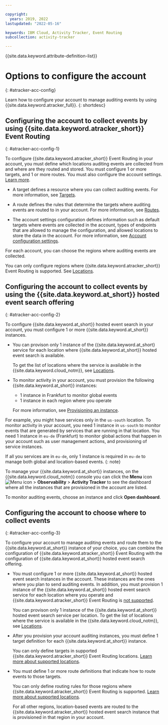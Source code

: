 ```yaml
---

copyright:
  years: 2019, 2022
lastupdated: "2022-05-16"

keywords: IBM Cloud, Activity Tracker, Event Routing
subcollection: activity-tracker

---
```


{{site.data.keyword.attribute-definition-list}}


# Options to configure the account
{: #atracker-acc-config}

Learn how to configure your account to manage auditing events by using {{site.data.keyword.atracker_full}}.
{: shortdesc}



## Configuring the account to collect events by using {{site.data.keyword.atracker_short}} Event Routing
{: #atracker-acc-config-1}


To configure {{site.data.keyword.atracker_short}} Event Routing in your account, you must define which locations auditing events are collected from and where are they routed and stored. You must configure 1 or more targets, and 1 or more routes. You must also configure the account settings. [Learn more](/docs/activity-tracker?topic=activity-tracker-getting-started-routing-2).

- A target defines a resource where you can collect auditing events. For more information, see [Targets](/docs/activity-tracker?topic=activity-tracker-atracker-resources&interface=cli#atracker-resources-targets).
- A route defines the rules that determine the targets where auditing events are routed to in your account. For more information, see [Routes](/docs/activity-tracker?topic=activity-tracker-atracker-resources&interface=cli#atracker-resources-routes).

- The account settings configuration defines information such as default targets where events are collected in the account, types of endpoints that are allowed to manage the configuration, and allowed locations to store the data in the account. For more information, see [Account configuration settings](/docs/activity-tracker?topic=activity-tracker-atracker-resources&interface=cli#atracker-resources-settings).

For each account, you can choose the regions where auditing events are collected.

You can only configure regions where {{site.data.keyword.atracker_short}} Event Routing is supported. See [Locations](/docs/activity-tracker?topic=activity-tracker-regions&interface=cli#regions-atracker).


## Configuring the account to collect events by using the {{site.data.keyword.at_short}} hosted event search offering
{: #atracker-acc-config-2}

To configure {{site.data.keyword.at_short}} hosted event search in your account, you must configure 1 or more {{site.data.keyword.at_short}} instances. 

- You can provison only 1 instance of the {{site.data.keyword.at_short} service for each location where {{site.data.keyword.at_short}} hosted event search is available. 

    To get the list of locations where the service is available in the {{site.data.keyword.cloud_notm}}, see [Locations](/docs/activity-tracker?topic=activity-tracker-regions).

- To monitor activity in your account, you must provision the following {{site.data.keyword.at_short}} instances:

   * 1 instance in Frankfurt to monitor global events
   * 1 instance in each region where you operate

   For more information, see [Provisioning an instance](/docs/activity-tracker?topic=activity-tracker-provision).

For example, you might have services only in the `us-south` location. To monitor activity in your account, you need 1 instance in `us-south` to monitor events that are generated by services that are running in that location. You need 1 instance in `eu-de` (Frankfurt) to monitor global actions that happen in your account such as user management actions, and provisioning of service instances.

If all you services are in `eu-de`, only 1 instance is required in `eu-de` to manage both global and location-based events.
{: note}

To manage your {{site.data.keyword.at_short}} instances, on the {{site.data.keyword.cloud_notm}} console you can click the **Menu** icon ![Menu icon](../icons/icon_hamburger.svg) &gt; **Observability** &gt; **Activity Tracker** to see the dashboard where all the instances that are provisioned in the account are listed.

To monitor auditing events, choose an instance and click **Open dashboard**.


## Configuring the account to choose where to collect events
{: #atracker-acc-config-3}


To configure your account to manage auditing events and route them to the {{site.data.keyword.at_short}} instance of your choice, you can combine the configuration of {{site.data.keyword.atracker_short}} Event Routing with the configuration of {{site.data.keyword.at_short}} hosted event search offering.

- You must configure 1 or more {{site.data.keyword.at_short}} hosted event search instances in the account. These instances are the ones where you plan to send auditing events. In addition, you must provision 1 instance of the {{site.data.keyword.at_short}} hosted event search service for each location where you operate and {{site.data.keyword.atracker_short}} Event Routing is [not supported](/docs/activity-tracker?topic=activity-tracker-regions#regions-atracker). 

    You can provison only 1 instance of the {{site.data.keyword.at_short}} hosted event search service per location. To get the list of locations where the service is available in the {{site.data.keyword.cloud_notm}}, see [Locations](/docs/activity-tracker?topic=activity-tracker-regions).

- After you provision your account auditing instances, you must define 1 target definition for each {{site.data.keyword.at_short}} instance. 

    You can only define targets in supported {{site.data.keyword.atracker_short}} Event Routing locations. [Learn more about supported locations](/docs/activity-tracker?topic=activity-tracker-regions#regions-atracker).

- You must define 1 or more route definitions that indicate how to route events to those targets.

    You can only define routing rules for those regions where {{site.data.keyword.atracker_short}} Event Routing is supported. [Learn more about supported locations](/docs/activity-tracker?topic=activity-tracker-regions#regions-atracker). 
    
    For all other regions, location-based events are routed to the {{site.data.keyword.atracker_short}} hosted event search instance that is provisioned in that region in your account.






